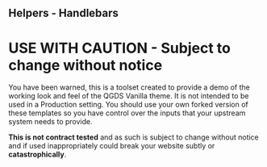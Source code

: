 ## Helpers - Handlebars

# USE WITH CAUTION - **Subject to change without notice**

You have been warned, this is a toolset created to provide a demo of the working
look and feel of the QGDS Vanilla theme. It is not intended to be used in a Production
setting. You should use your own forked version of these templates so you have control
over the inputs that your upstream system needs to provide.

**This is not contract tested** and as such is subject to change without notice and if
used inappropriately could break your website subtly or **catastrophically**.
